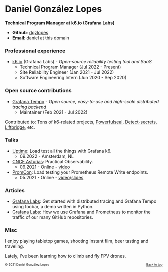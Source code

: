 # Daniel González Lopes

**Technical Program Manager at k6.io (Grafana Labs)**

- **Github**: [dgzlopes](https://github.com/dgzlopes) 
- **Email**: daniel at this domain

### Professional experience

- [k6.io](https://k6.io/) (Grafana Labs) - *Open-source reliability testing tool and SaaS*
   - Technical Program Manager (Jul 2022 - Present)
   - Site Reliability Engineer (Jan 2021 - Jul 2022)
   - Software Engineering Intern (Jun 2020 - Sep 2020)

### Open source contributions

- [Grafana Tempo](https://github.com/grafana/tempo) - *Open source, easy-to-use and high-scale distributed tracing backend*
   - Maintainer (Feb 2021 - Jul 2022)

Contributed to: Tons of k6-related projects, [Powerfulseal](https://github.com/bloomberg/powerfulseal), [Detect-secrets](https://github.com/Yelp/detect-secrets), [Liftbridge](https://github.com/liftbridge-io), etc.

### Talks

- [Uptime](https://uptime.aiven.io/): Load test all the things with Grafana k6.
    - 09.2022 - Amsterdam, NL
- [CNCF Asturias](https://community.cncf.io/asturias/): Practical Observability. 
    - 09.2021 - Online - [video](https://www.youtube.com/watch?v=404y_hE6ofk)
- [PromCon](https://promcon.io/2021-online/): Load testing your Prometheus Remote Write endpoints.
    - 05.2021 - Online - [video](https://www.youtube.com/watch?v=qrbmlTTthQk)/[slides](https://static.sched.com/hosted_files/promcononline2021/6d/LoadTestingRemoteWritePromcon.pdf)

### Articles

- [Grafana Labs](https://grafana.com/blog/2021/05/04/get-started-with-distributed-tracing-and-grafana-tempo-using-foobar-a-demo-written-in-python/): Get started with distributed tracing and Grafana Tempo using foobar, a demo written in Python.
- [Grafana Labs](https://grafana.com/blog/2021/09/20/how-we-use-grafana-and-prometheus-to-monitor-the-traffic-of-our-many-github-repositories/): How we use Grafana and Prometheus to monitor the traffic of our many GitHub repositories.

### Misc
I enjoy playing tabletop games, shooting instant film, beer tasting and traveling.

Lately, I’ve been learning how to climb and fly FPV drones.

<sub><sup>© 2021 Daniel González Lopes </a><a href="#" style="float: right;">Back to top</a></sup></sub>
